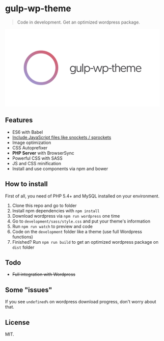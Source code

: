 # gulp-wp-theme

> Code in development. Get an optimized wordpress package.

![gulp-wp-theme](./development/images/gulp-wp-theme.png)

## Features

* ES6 with Babel
* [Include JavaScript files like snockets / sprockets](https://github.com/wiledal/gulp-include#include-directives)
* Image optimization
* CSS Autoprefixer
* __PHP Server__ with BrowserSync
* Powerful CSS with SASS
* JS and CSS minification
* Install and use components via npm and bower

## How to install

First of all, you need of PHP 5.4+ and MySQL installed on your environment.

1. Clone this repo and go to folder
2. Install npm dependencies with `npm install`
3. Download wordpress via `npm run wordpress` one time
4. Go to `development/sass/style.css` and put your theme's information
5. Run `npm run watch` to preview and code
6. Code on the `development` folder like a theme (use full Wordpress functions)
7. Finished? Run `npm run build` to get an optimized wordpress package on `dist` folder

## Todo

* ~~Full integration with Wordpress~~

## Some "issues"

If you see `undefined%` on wordpress download progress, don't worry about that.

## License

MIT.
